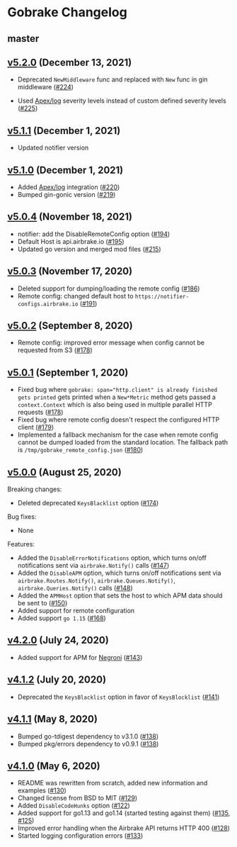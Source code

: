 # Gobrake Changelog

## master

## [v5.2.0][v5.2.0] (December 13, 2021)

* Deprecated `NewMiddleware` func and replaced with `New` func in gin middleware ([#224](https://github.com/airbrake/gobrake/pull/224))

* Used [Apex/log](https://github.com/apex/log) severity levels instead of custom defined severity levels ([#225](https://github.com/airbrake/gobrake/pull/225))

## [v5.1.1][v5.1.1] (December 1, 2021)

* Updated notifier version

## [v5.1.0][v5.1.0] (December 1, 2021)

* Added [Apex/log](https://github.com/apex/log) integration ([#220](https://github.com/airbrake/gobrake/pull/220))
* Bumped gin-gonic version ([#219](https://github.com/airbrake/gobrake/pull/219))

## [v5.0.4][v5.0.4] (November 18, 2021)

* notifier: add the DisableRemoteConfig option ([#194](https://github.com/airbrake/gobrake/pull/194))
* Default Host is api.airbrake.io ([#195](https://github.com/airbrake/gobrake/pull/195))
* Updated go version and merged mod files ([#215](https://github.com/airbrake/gobrake/pull/215))

## [v5.0.3][v5.0.3] (November 17, 2020)

* Deleted support for dumping/loading the remote config
  ([#186](https://github.com/airbrake/gobrake/pull/186))
* Remote config: changed default host to `https://notifier-configs.airbrake.io`
  ([#191](https://github.com/airbrake/gobrake/pull/191))

## [v5.0.2][v5.0.2] (September 8, 2020)

* Remote config: improved error message when config cannot be requested from S3
  ([#178](https://github.com/airbrake/gobrake/pull/178))

## [v5.0.1][v5.0.1] (September 1, 2020)

* Fixed bug where `gobrake: span="http.client" is already finished gets printed`
  gets printed when a `New*Metric` method gets passed a `context.Context` which
  is also being used in multiple parallel HTTP requests
  ([#178](https://github.com/airbrake/gobrake/pull/178))
* Fixed bug where remote config doesn't respect the configured HTTP client
  ([#179](https://github.com/airbrake/gobrake/pull/179))
* Implemented a fallback mechanism for the case when remote config cannot be
  dumped loaded from the standard location. The fallback path is
  `/tmp/gobrake_remote_config.json`
  ([#180](https://github.com/airbrake/gobrake/pull/180))

## [v5.0.0][v5.0.0] (August 25, 2020)

Breaking changes:

* Deleted deprecated `KeysBlacklist` option
  ([#174](https://github.com/airbrake/gobrake/pull/174))

Bug fixes:

* None

Features:

* Added the `DisableErrorNotifications` option, which turns on/off notifications
  sent via `airbrake.Notify()` calls
  ([#147](https://github.com/airbrake/gobrake/pull/147))
* Added the `DisableAPM` option, which turns on/off notifications
  sent via `airbrake.Routes.Notify()`, `airbrake.Queues.Notify()`,
  `airbrake.Queries.Notify()` calls
  ([#148](https://github.com/airbrake/gobrake/pull/148))
* Added the `APMHost` option that sets the host to which APM data should be sent
  to ([#150](https://github.com/airbrake/gobrake/pull/150))
* Added support for remote configuration
* Added support `go 1.15` ([#168](https://github.com/airbrake/gobrake/pull/168))

## [v4.2.0][v4.2.0] (July 24, 2020)

* Added support for APM for [Negroni](https://github.com/urfave/negroni)
  ([#143](https://github.com/airbrake/gobrake/pull/143))

## [v4.1.2][v4.1.2] (July 20, 2020)

* Deprecated the `KeysBlacklist` option in favor of `KeysBlocklist`
  ([#141](https://github.com/airbrake/gobrake/pull/141))

## [v4.1.1][v4.1.1] (May 8, 2020)

* Bumped go-tdigest dependency to v3.1.0
  ([#138](https://github.com/airbrake/gobrake/pull/138))
* Bumped pkg/errors dependency to v0.9.1
  ([#138](https://github.com/airbrake/gobrake/pull/138))

## [v4.1.0][v4.1.0] (May 6, 2020)

* README was rewritten from scratch, added new information and examples
  ([#130](https://github.com/airbrake/gobrake/pull/130))
* Changed license from BSD to MIT
  ([#129](https://github.com/airbrake/gobrake/pull/129))
* Added `DisableCodeHunks` option
  ([#122](https://github.com/airbrake/gobrake/pull/122))
* Added support for go1.13 and go1.14 (started testing against them)
  ([#135](https://github.com/airbrake/gobrake/pull/135),
  [#125](https://github.com/airbrake/gobrake/pull/125))
* Improved error handling when the Airbrake API returns HTTP 400
  ([#128](https://github.com/airbrake/gobrake/pull/128))
* Started logging configuration errors
  ([#133](https://github.com/airbrake/gobrake/pull/133))

[v4.1.0]: https://github.com/airbrake/gobrake/releases/tag/v4.1.0
[v4.1.1]: https://github.com/airbrake/gobrake/releases/tag/v4.1.1
[v4.1.2]: https://github.com/airbrake/gobrake/releases/tag/v4.1.2
[v4.2.0]: https://github.com/airbrake/gobrake/releases/tag/v4.2.0
[v5.0.0]: https://github.com/airbrake/gobrake/releases/tag/v5.0.0
[v5.0.1]: https://github.com/airbrake/gobrake/releases/tag/v5.0.1
[v5.0.2]: https://github.com/airbrake/gobrake/releases/tag/v5.0.2
[v5.0.3]: https://github.com/airbrake/gobrake/releases/tag/v5.0.3
[v5.0.4]: https://github.com/airbrake/gobrake/releases/tag/v5.0.4
[v5.1.0]: https://github.com/airbrake/gobrake/releases/tag/v5.1.0
[v5.1.1]: https://github.com/airbrake/gobrake/releases/tag/v5.1.1
[v5.2.0]: https://github.com/airbrake/gobrake/releases/tag/v5.2.0
